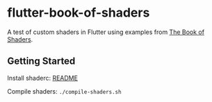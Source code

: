 # flutter-book-of-shaders

A test of custom shaders in Flutter using examples from [The Book of Shaders](https://thebookofshaders.com/).

## Getting Started

Install shaderc: [README](extern/shaderc/README.md)

Compile shaders: `./compile-shaders.sh`